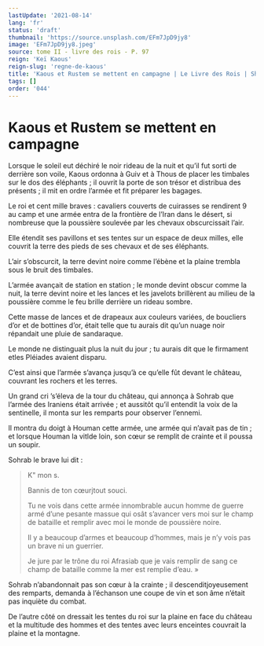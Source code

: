 ```yaml
---
lastUpdate: '2021-08-14'
lang: 'fr'
status: 'draft'
thumbnail: 'https://source.unsplash.com/EFm7JpD9jy8'
image: 'EFm7JpD9jy8.jpeg'
source: tome II - livre des rois - P. 97
reign: 'Keï Kaous'
reign-slug: 'regne-de-kaous'
title: 'Kaous et Rustem se mettent en campagne | Le Livre des Rois | Shâhnâmeh'
tags: []
order: '044'
---
```


<!-- LTeX: language=fr -->

# Kaous et Rustem se mettent en campagne

Lorsque le soleil eut déchiré le noir rideau de la nuit et qu’il fut sorti de derrière son voile, Kaous ordonna à Guiv et à Thous de placer les timbales sur le dos des éléphants ; il ouvrit la porte de son trésor et distribua des présents ; il mit en ordre l’armée et fit préparer les bagages.

Le roi et cent mille braves : cavaliers couverts de cuirasses se rendirent
9
au camp et une armée entra de la frontière de l’Iran dans le désert, si nombreuse que la poussière soulevée par les chevaux obscurcissait l’air.

Elle étendit ses pavillons et ses tentes sur un espace de deux milles, elle couvrit la terre des pieds de ses chevaux et de ses éléphants.

L’air s’obscurcit, la terre devint noire comme l’ébène et la plaine trembla sous le bruit des timbales.

L’armée avançait de station en station ; le monde devint obscur comme la nuit, la terre devint noire et les lances et les javelots brillèrent au milieu de la poussière comme le feu brille derrière un rideau sombre.

Cette masse de lances et de drapeaux aux couleurs variées, de boucliers d’or et de bottines d’or, était telle que tu aurais dit qu’un nuage noir répandait une pluie de sandaraque.

Le monde ne distinguait plus la nuit du jour ; tu aurais dit que le firmament etles Pléiades avaient disparu.

C’est ainsi que l’armée s’avança jusqu’à ce qu’elle fût devant le château, couvrant les rochers et les terres.

Un grand cri ’s’éleva de la tour du château, qui annonça à Sohrab que l’armée des Iraniens était arrivée ; et aussitôt qu’il entendit la voix de la sentinelle, il monta sur les remparts pour observer l’ennemi.

Il montra du doigt à Houman cette armée, une armée qui n’avait pas de tin ; et lorsque Houman la vitlde loin, son cœur se remplit de crainte et il poussa un soupir.

Sohrab le brave lui dit :

> K" mon s.
>
> Bannis de ton cœurjtout souci.
>
> Tu ne vois dans cette armée innombrable aucun homme de guerre armé d’une pesante massue qui osât s’avancer vers moi sur le champ de bataille et remplir avec moi le monde de poussière noire.
>
> Il y a beaucoup d’armes et beaucoup d’hommes, mais je n’y vois pas un brave ni un guerrier.
>
> Je jure par le trône du roi Afrasiab que je vais remplir de sang ce champ de bataille comme la mer est remplie d’eau. »

Sohrab n’abandonnait pas son cœur à la crainte ; il descenditjoyeusement des remparts, demanda à l’échanson une coupe de vin et son âme n’était pas inquiète du combat.

De l’autre côté on dressait les tentes du roi sur la plaine en face du château et la multitude des hommes et des tentes avec leurs enceintes couvrait la plaine et la montagne.
